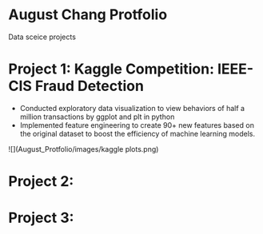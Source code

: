 # August Chang Protfolio
Data sceice projects

# Project 1: Kaggle Competition: IEEE-CIS Fraud Detection
* Conducted exploratory data visualization to view behaviors of half a million transactions by ggplot and plt in python
* Implemented feature engineering to create 90+ new features based on the original dataset to boost the efficiency of machine learning models.

![](August_Protfolio/images/kaggle plots.png)

# Project 2: 

# Project 3: 
